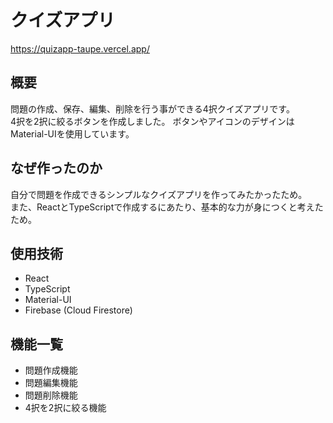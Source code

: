 # クイズアプリ
https://quizapp-taupe.vercel.app/

## 概要
問題の作成、保存、編集、削除を行う事ができる4択クイズアプリです。  
4択を2択に絞るボタンを作成しました。
ボタンやアイコンのデザインはMaterial-UIを使用しています。

## なぜ作ったのか
自分で問題を作成できるシンプルなクイズアプリを作ってみたかったため。  
また、ReactとTypeScriptで作成するにあたり、基本的な力が身につくと考えたため。

## 使用技術
- React
- TypeScript
- Material-UI
- Firebase (Cloud Firestore)

## 機能一覧
- 問題作成機能
- 問題編集機能
- 問題削除機能
- 4択を2択に絞る機能
